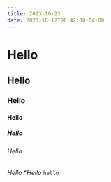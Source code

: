 ```yaml
---
title: 2023-10-23
date: 2023-10-17T00:42:00-04:00
---
```

# Hello
## Hello
### Hello
#### Hello
##### Hello
###### Hello

*Hello*
**Hello*
`hello`
